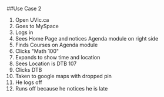 ##Use Case 2

1. Open UVic.ca
2. Goes to MySpace
3. Logs in
4. Sees Home Page and notices Agenda module on right side
4. Finds Courses on Agenda module
5. Clicks "Math 100"
6. Expands to show time and location
7. Sees Location is DTB 107
8. Clicks DTB
9. Taken to google maps with dropped pin
10. He logs off
11. Runs off because he notices he is late
